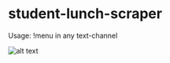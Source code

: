 # student-lunch-scraper
Usage: !menu in any text-channel


![alt text](https://media.discordapp.net/attachments/336622699633967114/798979415421485076/0f5500938aff8627cfe236f4f5829086.gif?width=438&height=675)
